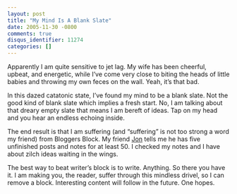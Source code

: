 ```yaml
---
layout: post
title: "My Mind Is A Blank Slate"
date: 2005-11-30 -0800
comments: true
disqus_identifier: 11274
categories: []
---
```

Apparently I am quite sensitive to jet lag. My wife has been cheerful,
upbeat, and energetic, while I’ve come very close to biting the heads of
little babies and throwing my own feces on the wall. Yeah, it’s that
bad.

In this dazed catatonic state, I’ve found my mind to be a blank slate.
Not the good kind of blank slate which implies a fresh start. No, I am
talking about that dreary empty slate that means I am bereft of ideas.
Tap on my head and you hear an endless echoing inside.

The end result is that I am suffering (and “suffering” is not too strong
a word my friend) from Bloggers Block. My friend
[Jon](http://weblogs.asp.net/jgalloway/) tells me he has five unfinished
posts and notes for at least 50. I checked my notes and I have about
zilch ideas waiting in the wings.

The best way to beat writer’s block is to write. Anything. So there you
have it. I am making you, the reader, suffer through this mindless
drivel, so I can remove a block. Interesting content will follow in the
future. One hopes.

